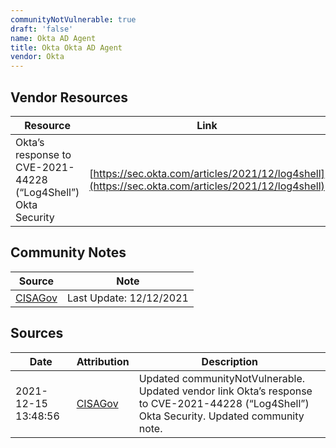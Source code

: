 ```yaml
---
communityNotVulnerable: true
draft: 'false'
name: Okta AD Agent
title: Okta Okta AD Agent
vendor: Okta
---
```


## Vendor Resources
| Resource | Link |
| --- | --- |
| Okta’s response to CVE-2021-44228 (“Log4Shell”)  Okta Security | [https://sec.okta.com/articles/2021/12/log4shell](https://sec.okta.com/articles/2021/12/log4shell) |


## Community Notes
| Source | Note |
| --- | --- |
| [CISAGov](https://raw.githubusercontent.com/cisagov/log4j-affected-db/develop/README.md) | Last Update: 12/12/2021 |

## Sources
| Date | Attribution | Description |
| --- | --- | --- |
| 2021-12-15 13:48:56 | [CISAGov](https://raw.githubusercontent.com/cisagov/log4j-affected-db/develop/README.md) | Updated communityNotVulnerable. Updated vendor link Okta’s response to CVE-2021-44228 (“Log4Shell”)  Okta Security. Updated community note.  |
